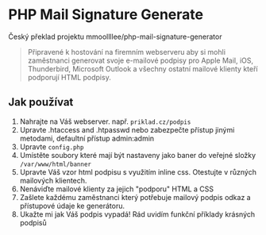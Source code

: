 # PHP Mail Signature Generate

Český překlad projektu mmoollllee/php-mail-signature-generator
> Připravené k hostování na firemním webserveru aby si mohli zaměstnanci generovat svoje e-mailové podpisy pro Apple Mail, iOS, Thunderbird, Microsoft Outlook a všechny ostatní mailové klienty kteří podporují HTML podpisy.

## Jak používat

1. Nahrajte na Váš webserver. např. `priklad.cz/podpis`
2. Upravte .htaccess and .htpasswd nebo zabezpečte přístup jinými metodami, defaultní přístup admin:admin
3. Upravte `config.php`
4. Umístěte soubory které mají být nastaveny jako baner do veřejné složky `/var/www/html/banner`
5. Upravte Váš vzor html podpisu s využitím inline css. Otestujte v různých mailových klientech.
6. Nenáviďte mailové klienty za jejich "podporu" HTML a CSS
7. Zašlete každému zaměstnanci který potřebuje mailový podpis odkaz a přístupové údaje ke generátoru.
8. Ukažte mi jak Váš podpis vypadá! Rád uvidím funkční příklady krásných podpisů
